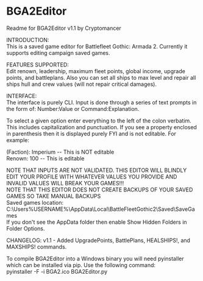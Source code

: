 # BGA2Editor

Readme for BGA2Editor v1.1 by Cryptomancer

INTRODUCTION:  
This is a saved game editor for Battlefleet Gothic: Armada 2. Currently it supports editing campaign saved games.

FEATURES SUPPORTED:  
Edit renown, leadership, maximum fleet points, global income, upgrade points, and battleplans. Also you can set all ships to max level and repair all ships hull and crew values (will not repair critical damages).  

INTERFACE:  
The interface is purely CLI. Input is done through a series of text prompts in the form of: Number:Value or Command:Explanation.  

To select a given option enter everything to the left of the colon verbatim. This includes capitalization and punctuation. If you see a property enclosed in parenthesis then it is displayed purely FYI and is not editable. For example:  

(Faction): Imperium -- This is NOT editable  
Renown: 100 -- This is editable  

NOTE THAT INPUTS ARE NOT VALIDATED. THIS EDITOR WILL BLINDLY EDIT YOUR PROFILE WITH WHATEVER VALUES YOU PROVIDE AND INVALID VALUES WILL BREAK YOUR GAMES!!!  
NOTE THAT THIS EDITOR DOES NOT CREATE BACKUPS OF YOUR SAVED GAMES SO TAKE MANUAL BACKUPS  
Saved games location: C:\Users\%USERNAME%\AppData\Local\BattleFleetGothic2\Saved\SaveGames  
If you don't see the AppData folder then enable Show Hidden Folders in Folder Options.  

CHANGELOG:
v1.1 - Added UpgradePoints, BattlePlans, HEALSHIPS!, and MAXSHIPS! commands.

To compile BGA2Editor into a Windows binary you will need pyinstaller which can be installed via pip. Use the following command:  
pyinstaller -F -i BGA2.ico BGA2Editor.py
